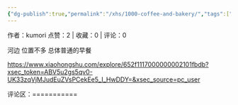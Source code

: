 ```yaml
---
{"dg-publish":true,"permalink":"/xhs/1000-coffee-and-bakery/","tags":["rednote","威尼斯"],"updated":"2025-03-17T21:57:06.616+08:00"}
---
```


作者：kumori
点赞：2   |   收藏：0   |   评论：0

河边 位置不多 总体普通的早餐

https://www.xiaohongshu.com/explore/652f1117000000002101fbdb?xsec_token=ABV5u2gs5qv0-UK33zqVjMJudEuZVsPCekEe5_I_HwDDY=&xsec_source=pc_user

评论区：===========

